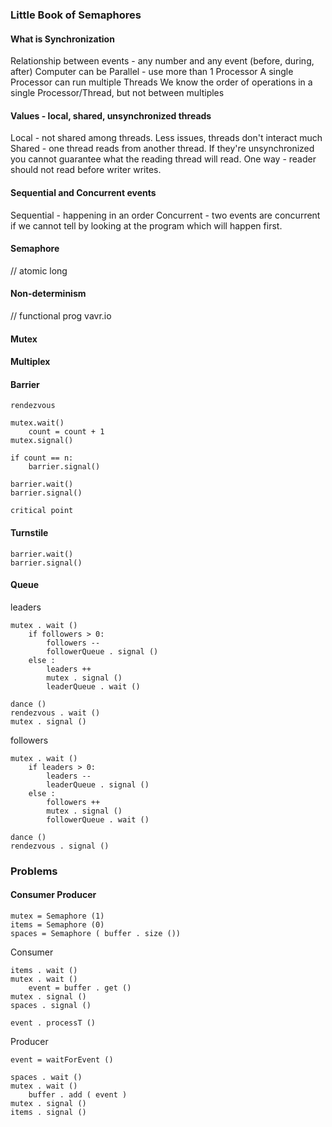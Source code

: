 ### Little Book of Semaphores

#### What is Synchronization
Relationship between events - any number and any event (before, during, after) Computer can be Parallel - use more than 1 Processor A single Processor can run multiple Threads We know the order of operations in a single Processor/Thread, but not between multiples

#### Values - local, shared, unsynchronized threads
Local - not shared among threads. Less issues, threads don't interact much Shared - one thread reads from another thread. If they're unsynchronized you cannot guarantee what the reading thread will read. One way - reader should not read before writer writes.

#### Sequential and Concurrent events
Sequential - happening in an order Concurrent - two events are concurrent if we cannot tell by looking at the program which will happen first.

#### Semaphore
// atomic long

#### Non-determinism
// functional prog
vavr.io
#### Mutex

#### Multiplex 

#### Barrier
```
rendezvous

mutex.wait()
    count = count + 1
mutex.signal()

if count == n:
    barrier.signal()

barrier.wait()
barrier.signal()

critical point
```

#### Turnstile
```
barrier.wait()
barrier.signal()
```
#### Queue
leaders
```
mutex . wait ()
    if followers > 0:
        followers --
        followerQueue . signal ()
    else :
        leaders ++
        mutex . signal ()
        leaderQueue . wait ()

dance ()
rendezvous . wait ()
mutex . signal ()
```
followers
```
mutex . wait ()
    if leaders > 0:
        leaders --
        leaderQueue . signal ()
    else :
        followers ++
        mutex . signal ()
        followerQueue . wait ()

dance ()
rendezvous . signal ()
```

### Problems
#### Consumer Producer
```
mutex = Semaphore (1)
items = Semaphore (0)
spaces = Semaphore ( buffer . size ())
```
Consumer
```
items . wait ()
mutex . wait ()
    event = buffer . get ()
mutex . signal ()
spaces . signal ()

event . processT ()
```
Producer
```
event = waitForEvent ()

spaces . wait ()
mutex . wait ()
    buffer . add ( event )
mutex . signal ()
items . signal ()
```